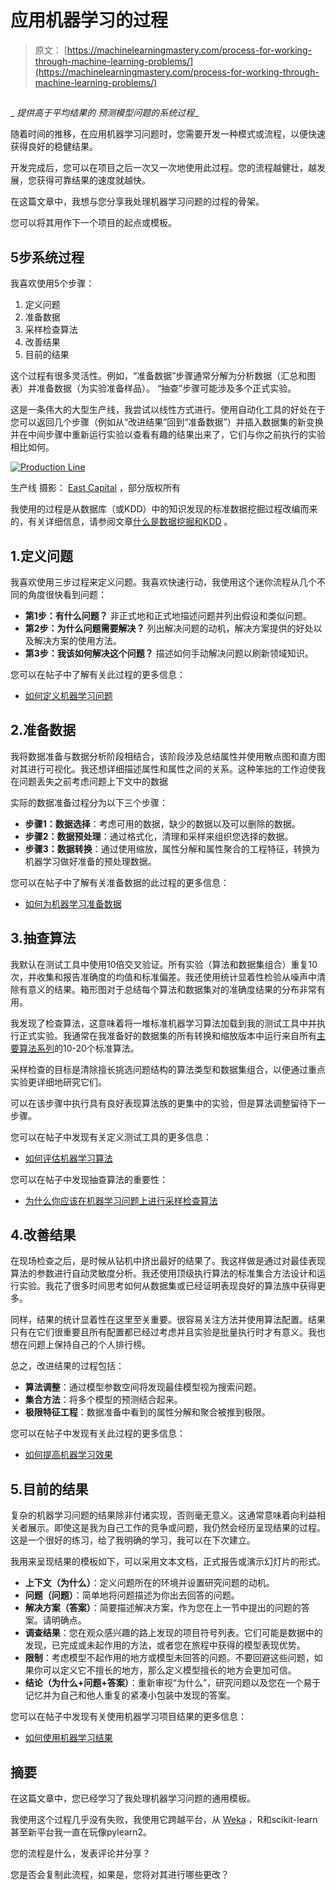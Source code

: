 # 应用机器学习的过程

> 原文： [https://machinelearningmastery.com/process-for-working-through-machine-learning-problems/](https://machinelearningmastery.com/process-for-working-through-machine-learning-problems/)

## 
_
_提供高于平均结果的_
_预测模型问题的系统过程__

随着时间的推移，在应用机器学习问题时，您需要开发一种模式或流程，以便快速获得良好的稳健结果。

开发完成后，您可以在项目之后一次又一次地使用此过程。您的流程越健壮，越发展，您获得可靠结果的速度就越快。

在这篇文章中，我想与您分享我处理机器学习问题的过程的骨架。

您可以将其用作下一个项目的起点或模板。

## 5步系统过程

我喜欢使用5个步骤：

1.  定义问题
2.  准备数据
3.  采样检查算法
4.  改善结果
5.  目前的结果

这个过程有很多灵活性。例如，“准备数据”步骤通常分解为分析数据（汇总和图表）并准备数据（为实验准备样品）。 “抽查”步骤可能涉及多个正式实验。

这是一条伟大的大型生产线，我尝试以线性方式进行。使用自动化工具的好处在于您可以返回几个步骤（例如从“改进结果”回到“准备数据”）并插入数据集的新变换并在中间步骤中重新运行实验以查看有趣的结果出来了，它们与你之前执行的实验相比如何。

[![Production Line](img/bbbe602095664e39a3e2ce489b0521d0.jpg)](https://3qeqpr26caki16dnhd19sv6by6v-wpengine.netdna-ssl.com/wp-content/uploads/2014/02/production-line.jpg)

生产线
摄影： [East Capital](http://www.flickr.com/photos/eastcapital/4554220770/sizes/o/) ，部分版权所有

我使用的过程是从数据库（或KDD）中的知识发现的标准数据挖掘过程改编而来的，有关详细信息，请参阅文章[什么是数据挖掘和KDD](http://machinelearningmastery.com/what-is-data-mining-and-kdd/ "What is Data Mining and KDD") 。

## 1.定义问题

我喜欢使用三步过程来定义问题。我喜欢快速行动，我使用这个迷你流程从几个不同的角度很快看到问题：

*   **第1步：有什么问题？** 非正式地和正式地描述问题并列出假设和类似问题。
*   **第2步：为什么问题需要解决？** 列出解决问题的动机，解决方案提供的好处以及解决方案的使用方法。
*   **第3步：我该如何解决这个问题？** 描述如何手动解决问题以刷新领域知识。

您可以在帖子中了解有关此过程的更多信息：

*   [如何定义机器学习问题](http://machinelearningmastery.com/how-to-define-your-machine-learning-problem/ "How to Define Your Machine Learning Problem")

## 2.准备数据

我将数据准备与数据分析阶段相结合，该阶段涉及总结属性并使用散点图和直方图对其进行可视化。我还想详细描述属性和属性之间的关系。这种笨拙的工作迫使我在问题丢失之前考虑问题上下文中的数据

实际的数据准备过程分为以下三个步骤：

*   **步骤1：数据选择**：考虑可用的数据，缺少的数据以及可以删除的数据。
*   **步骤2：数据预处理**：通过格式化，清理和采样来组织您选择的数据。
*   **步骤3：数据转换**：通过使用缩放，属性分解和属性聚合的工程特征，转换为机器学习做好准备的预处理数据。

您可以在帖子中了解有关准备数据的此过程的更多信息：

*   [如何为机器学习准备数据](http://machinelearningmastery.com/how-to-prepare-data-for-machine-learning/ "How to Prepare Data For Machine Learning")

## 3.抽查算法

我默认在测试工具中使用10倍交叉验证。所有实验（算法和数据集组合）重复10次，并收集和报告准确度的均值和标准偏差。我还使用统计显着性检验从噪声中清除有意义的结果。箱形图对于总结每个算法和数据集对的准确度结果的分布非常有用。

我发现了检查算法，这意味着将一堆标准机器学习算法加载到我的测试工具中并执行正式实验。我通常在我准备好的数据集的所有转换和缩放版本中运行来自所有[主要算法系列](http://machinelearningmastery.com/a-tour-of-machine-learning-algorithms/ "A Tour of Machine Learning Algorithms")的10-20个标准算法。

采样检查的目标是清除擅长挑选问题结构的算法类型和数据集组合，以便通过重点实验更详细地研究它们。

可以在该步骤中执行具有良好表现算法族的更集中的实验，但是算法调整留待下一步骤。

您可以在帖子中发现有关定义测试工具的更多信息：

*   [如何评估机器学习算法](http://machinelearningmastery.com/how-to-evaluate-machine-learning-algorithms/ "How to Evaluate Machine Learning Algorithms")

您可以在帖子中发现抽查算法的重要性：

*   [为什么你应该在机器学习问题上进行采样检查算法](http://machinelearningmastery.com/why-you-should-be-spot-checking-algorithms-on-your-machine-learning-problems/ "Why you should be Spot-Checking Algorithms on your Machine Learning Problems")

## 4.改善结果

在现场检查之后，是时候从钻机中挤出最好的结果了。我这样做是通过对最佳表现算法的参数进行自动灵敏度分析。我还使用顶级执行算法的标准集合方法设计和运行实验。我花了很多时间思考如何从数据集或已经证明表现良好的算法族中获得更多。

同样，结果的统计显着性在这里至关重要。很容易关注方法并使用算法配置。结果只有在它们很重要且所有配置都已经过考虑并且实验是批量执行时才有意义。我也想在问题上保持自己的个人排行榜。

总之，改进结果的过程包括：

*   **算法调整**：通过模型参数空间将发现最佳模型视为搜索问题。
*   **集合方法**：将多个模型的预测结合起来。
*   **极限特征工程**：数据准备中看到的属性分解和聚合被推到极限。

您可以在帖子中发现有关此过程的更多信息：

*   [如何提高机器学习效果](http://machinelearningmastery.com/how-to-improve-machine-learning-results/ "How to Improve Machine Learning Results")

## 5.目前的结果

复杂的机器学习问题的结果除非付诸实现，否则毫无意义。这通常意味着向利益相关者展示。即使这是我为自己工作的竞争或问题，我仍然会经历呈现结果的过程。这是一个很好的练习，给了我明确的学习，我可以在下次建立。

我用来呈现结果的模板如下，可以采用文本文档，正式报告或演示幻灯片的形式。

*   **上下文（为什么）**：定义问题所在的环境并设置研究问题的动机。
*   **问题（问题）**：简单地将问题描述为你出去回答的问题。
*   **解决方案（答案）**：简要描述解决方案，作为您在上一节中提出的问题的答案。请明确点。
*   **调查结果**：您在观众感兴趣的路上发现的项目符号列表。它们可能是数据中的发现，已完成或未起作用的方法，或者您在旅程中获得的模型表现优势。
*   **限制**：考虑模型不起作用的地方或模型未回答的问题。不要回避这些问题，如果你可以定义它不擅长的地方，那么定义模型擅长的地方会更加可信。
*   **结论（为什么+问题+答案）**：重新审视“为什么”，研究问题以及您在一个易于记忆并为自己和他人重复的紧凑小包装中发现的答案。

您可以在帖子中发现有关使用机器学习项目结果的更多信息：

*   [如何使用机器学习结果](http://machinelearningmastery.com/how-to-use-machine-learning-results/ "How to Use Machine Learning Results")

## 摘要

在这篇文章中，您已经学习了我处理机器学习问题的通用模板。

我使用这个过程几乎没有失败，我使用它跨越平台，从 [Weka](http://machinelearningmastery.com/what-is-the-weka-machine-learning-workbench/ "What is the Weka Machine Learning Workbench") ，R和scikit-learn甚至新平台我一直在玩像pylearn2。

您的流程是什么，发表评论并分享？

您是否会复制此流程，如果是，您将对其进行哪些更改？